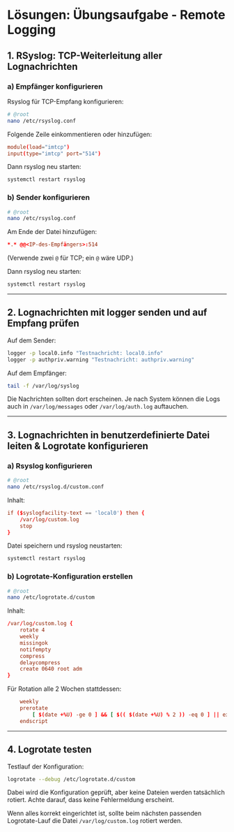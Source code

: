 # Lösungen: Übungsaufgabe - Remote Logging

## 1. RSyslog: TCP-Weiterleitung aller Lognachrichten

### a) Empfänger konfigurieren

Rsyslog für TCP-Empfang konfigurieren:

```bash
# @root
nano /etc/rsyslog.conf
```

Folgende Zeile einkommentieren oder hinzufügen:

```conf
module(load="imtcp")
input(type="imtcp" port="514")
```

Dann rsyslog neu starten:

```bash
systemctl restart rsyslog
```

### b) Sender konfigurieren

```bash
# @root
nano /etc/rsyslog.conf
```

Am Ende der Datei hinzufügen:

```conf
*.* @@<IP-des-Empfängers>:514
```

(Verwende zwei `@` für TCP; ein `@` wäre UDP.)

Dann rsyslog neu starten:

```bash
systemctl restart rsyslog
```

---

## 2. Lognachrichten mit logger senden und auf Empfang prüfen

Auf dem Sender:

```bash
logger -p local0.info "Testnachricht: local0.info"
logger -p authpriv.warning "Testnachricht: authpriv.warning"
```

Auf dem Empfänger:

```bash
tail -f /var/log/syslog
```

Die Nachrichten sollten dort erscheinen. Je nach System können die Logs auch in `/var/log/messages` oder `/var/log/auth.log` auftauchen.

---

## 3. Lognachrichten in benutzerdefinierte Datei leiten & Logrotate konfigurieren

### a) Rsyslog konfigurieren

```bash
# @root
nano /etc/rsyslog.d/custom.conf
```

Inhalt:

```conf
if ($syslogfacility-text == 'local0') then {
    /var/log/custom.log
    stop
}
```

Datei speichern und rsyslog neustarten:

```bash
systemctl restart rsyslog
```

### b) Logrotate-Konfiguration erstellen

```bash
# @root
nano /etc/logrotate.d/custom
```

Inhalt:

```conf
/var/log/custom.log {
    rotate 4
    weekly
    missingok
    notifempty
    compress
    delaycompress
    create 0640 root adm
}
```

Für Rotation alle 2 Wochen stattdessen:

```conf
    weekly
    prerotate
        [ $(date +%U) -ge 0 ] && [ $(( $(date +%U) % 2 )) -eq 0 ] || exit 0
    endscript
```

---

## 4. Logrotate testen

Testlauf der Konfiguration:

```bash
logrotate --debug /etc/logrotate.d/custom
```

Dabei wird die Konfiguration geprüft, aber keine Dateien werden tatsächlich rotiert. Achte darauf, dass keine Fehlermeldung erscheint.

Wenn alles korrekt eingerichtet ist, sollte beim nächsten passenden Logrotate-Lauf die Datei `/var/log/custom.log` rotiert werden.

